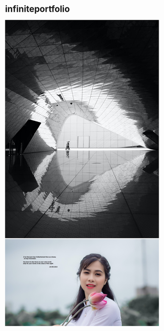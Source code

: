 # infiniteportfolio
![pexels-berk-ozdemir-3779814](https://github.com/magicickey/infiniteportfolio/blob/main/pexels-berk-ozdemir-3779814.jpg?raw=true)
![pexels-tu%E1%BA%A5n-ki%E1%BB%87t-jr-2411563%20(2](https://github.com/magicickey/infiniteportfolio/blob/main/pexels-tu%E1%BA%A5n-ki%E1%BB%87t-jr-2411563%20(2).jpg?raw=true)
